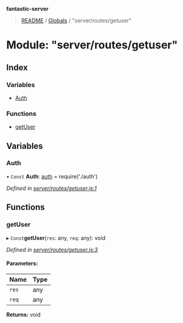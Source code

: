 **fantastic-server**

> [README](../README.md) / [Globals](../globals.md) / "server/routes/getuser"

# Module: "server/routes/getuser"

## Index

### Variables

* [Auth](_server_routes_getuser_.md#auth)

### Functions

* [getUser](_server_routes_getuser_.md#getuser)

## Variables

### Auth

• `Const` **Auth**: [auth](_server_routes_auth_index_.md#auth) = require('./auth')

*Defined in [server/routes/getuser.js:1](https://github.com/besimorhino/project-fantastic/blob/a9b4b41/server/routes/getuser.js#L1)*

## Functions

### getUser

▸ `Const`**getUser**(`res`: any, `req`: any): void

*Defined in [server/routes/getuser.js:3](https://github.com/besimorhino/project-fantastic/blob/a9b4b41/server/routes/getuser.js#L3)*

#### Parameters:

Name | Type |
------ | ------ |
`res` | any |
`req` | any |

**Returns:** void
